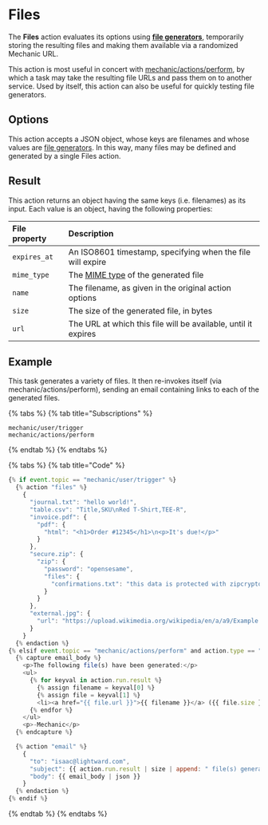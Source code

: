 # Files

The **Files** action evaluates its options using [**file generators**](../file-generators/), temporarily storing the resulting files and making them available via a randomized Mechanic URL.

This action is most useful in concert with [mechanic/actions/perform](../../events/event-topic-reference/mechanic.md#actions), by which a task may take the resulting file URLs and pass them on to another service. Used by itself, this action can also be useful for quickly testing file generators.

## Options

This action accepts a JSON object, whose keys are filenames and whose values are [file generators](../file-generators/). In this way, many files may be defined and generated by a single Files action.

## Result

This action returns an object having the same keys \(i.e. filenames\) as its input. Each value is an object, having the following properties:

| File property | Description |
| :--- | :--- |
| `expires_at` | An ISO8601 timestamp, specifying when the file will expire |
| `mime_type` | The [MIME type](https://www.iana.org/assignments/media-types/media-types.xhtml) of the generated file |
| `name` | The filename, as given in the original action options |
| `size` | The size of the generated file, in bytes |
| `url` | The URL at which this file will be available, until it expires |

## Example

This task generates a variety of files. It then re-invokes itself \(via mechanic/actions/perform\), sending an email containing links to each of the generated files.

{% tabs %}
{% tab title="Subscriptions" %}
```text
mechanic/user/trigger
mechanic/actions/perform
```
{% endtab %}
{% endtabs %}

{% tabs %}
{% tab title="Code" %}
```javascript
{% if event.topic == "mechanic/user/trigger" %}
  {% action "files" %}
    {
      "journal.txt": "hello world!",
      "table.csv": "Title,SKU\nRed T-Shirt,TEE-R",
      "invoice.pdf": {
        "pdf": {
          "html": "<h1>Order #12345</h1>\n<p>It's due!</p>"
        }
      },
      "secure.zip": {
        "zip": {
          "password": "opensesame",
          "files": {
            "confirmations.txt": "this data is protected with zipcrypto encryption"
          }
        }
      },
      "external.jpg": {
        "url": "https://upload.wikimedia.org/wikipedia/en/a/a9/Example.jpg"
      }
    }
  {% endaction %}
{% elsif event.topic == "mechanic/actions/perform" and action.type == "files" %}
  {% capture email_body %}
    <p>The following file(s) have been generated:</p>
    <ul>
      {% for keyval in action.run.result %}
        {% assign filename = keyval[0] %}
        {% assign file = keyval[1] %}
        <li><a href="{{ file.url }}">{{ filename }}</a> ({{ file.size }} bytes)</li>
      {% endfor %}
    </ul>
    <p>-Mechanic</p>
  {% endcapture %}

  {% action "email" %}
    {
      "to": "isaac@lightward.com",
      "subject": {{ action.run.result | size | append: " file(s) generated" | json }},
      "body": {{ email_body | json }}
    }
  {% endaction %}
{% endif %}
```
{% endtab %}
{% endtabs %}

